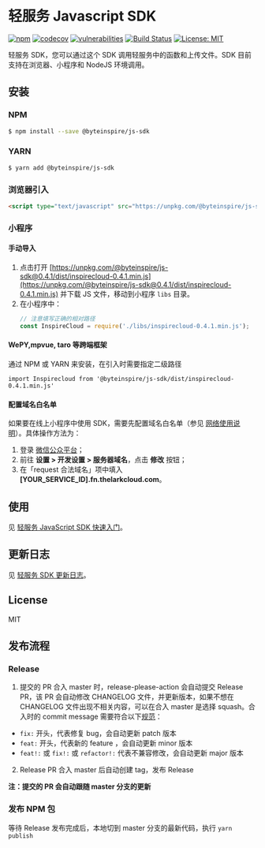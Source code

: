 # 轻服务 Javascript SDK

[![npm](https://img.shields.io/npm/v/@byteinspire/js-sdk.svg?style=flat-square)](https://www.npmjs.com/package/@byteinspire/js-sdk)
[![codecov](https://codecov.io/gh/bytedance/byteinspire-js-sdk/branch/master/graph/badge.svg?token=JuNCULUxkV)](https://codecov.io/gh/bytedance/byteinspire-js-sdk)
[![vulnerabilities](https://snyk.io/test/github/bytedance/byteinspire-js-sdk/badge.svg)](https://snyk.io/test/github/bytedance/byteinspire-js-sdk)
[![Build Status](https://github.com/bytedance/byteinspire-js-sdk/actions/workflows/test.yml/badge.svg)](https://github.com/bytedance/byteinspire-js-sdk/actions)
[![License: MIT](https://img.shields.io/badge/License-MIT-yellow.svg)](https://opensource.org/licenses/MIT)

轻服务 SDK，您可以通过这个 SDK 调用轻服务中的函数和上传文件。SDK 目前支持在浏览器、小程序和 NodeJS 环境调用。

## 安装

### NPM

```bash
$ npm install --save @byteinspire/js-sdk
```

### YARN

```bash
$ yarn add @byteinspire/js-sdk
```

### 浏览器引入

```html
<script type="text/javascript" src="https://unpkg.com/@byteinspire/js-sdk@0.4.1/dist/inspirecloud-0.4.1.min.js"></script>
```

### 小程序

#### 手动导入

1. 点击打开 [https://unpkg.com/@byteinspire/js-sdk@0.4.1/dist/inspirecloud-0.4.1.min.js](https://unpkg.com/@byteinspire/js-sdk@0.4.1/dist/inspirecloud-0.4.1.min.js) 并下载 JS 文件，移动到小程序 `libs` 目录。
2. 在小程序中：
    ```javascript
    // 注意填写正确的相对路径
    const InspireCloud = require('./libs/inspirecloud-0.4.1.min.js');
    ```

#### WePY,mpvue, taro 等跨端框架

通过 NPM 或 YARN 来安装，在引入时需要指定二级路径 
```
import Inspirecloud from '@byteinspire/js-sdk/dist/inspirecloud-0.4.1.min.js'
```

#### 配置域名白名单

如果要在线上小程序中使用 SDK，需要先配置域名白名单（参见 [网络使用说明](https://developers.weixin.qq.com/miniprogram/dev/framework/ability/network.html)）。具体操作方法为：

1. 登录 [微信公众平台](https://mp.weixin.qq.com/)；
2. 前往 __设置 > 开发设置 > 服务器域名__，点击 __修改__ 按钮；
3. 在「request 合法域名」项中填入 __[YOUR_SERVICE_ID].fn.thelarkcloud.com__。

## 使用

见 [轻服务 JavaScript SDK 快速入门](https://qingfuwu.cn/docs/nodejs/sdk/js-sdk.html#quickstart)。


## 更新日志
见 [轻服务 SDK 更新日志](./CHANGELOG.md)。

## License
MIT

## 发布流程

### Release
1. 提交的 PR 合入 master 时，release-please-action 会自动提交 Release PR，该 PR 会自动修改 CHANGELOG 文件，并更新版本，如果不想在 CHANGELOG 文件出现不相关内容，可以在合入 master 是选择 squash。合入时的 commit message 需要符合以下[规范](https://github.com/marketplace/actions/release-please-action)：

* `fix:` 开头，代表修复 bug，会自动更新 patch 版本
* `feat:` 开头，代表新的 feature ，会自动更新 minor 版本
* `feat!:` 或 `fix!:` 或 `refactor!:` 代表不兼容修改，会自动更新 major 版本

2. Release PR 合入 master 后自动创建 tag，发布 Release

**注：提交的 PR 会自动跟随 master 分支的更新**

### 发布 NPM 包

等待 Release 发布完成后，本地切到 master 分支的最新代码，执行 `yarn publish`